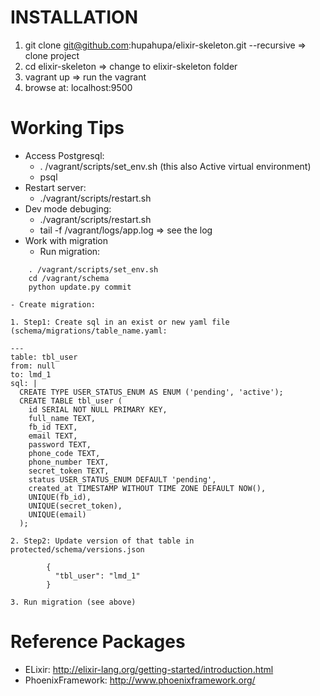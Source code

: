 INSTALLATION
====================

1.  git clone git@github.com:hupahupa/elixir-skeleton.git --recursive => clone project
2.  cd elixir-skeleton => change to elixir-skeleton folder
3.  vagrant up => run the vagrant
4.  browse at: localhost:9500

Working Tips
====================
* Access Postgresql:
	+ . /vagrant/scripts/set_env.sh (this also Active virtual environment)
	+ psql
* Restart server:
	+ ./vagrant/scripts/restart.sh
* Dev mode debuging:
	+ ./vagrant/scripts/restart.sh
	+ tail -f /vagrant/logs/app.log => see the log
* Work with migration
    - Run migration:
```
    . /vagrant/scripts/set_env.sh
    cd /vagrant/schema
    python update.py commit
```
    - Create migration:

    1. Step1: Create sql in an exist or new yaml file (schema/migrations/table_name.yaml:

```
---
table: tbl_user
from: null
to: lmd_1
sql: |
  CREATE TYPE USER_STATUS_ENUM AS ENUM ('pending', 'active');
  CREATE TABLE tbl_user (
    id SERIAL NOT NULL PRIMARY KEY,
    full_name TEXT,
    fb_id TEXT,
    email TEXT,
    password TEXT,
    phone_code TEXT,
    phone_number TEXT,
    secret_token TEXT,
    status USER_STATUS_ENUM DEFAULT 'pending',
    created_at TIMESTAMP WITHOUT TIME ZONE DEFAULT NOW(),
    UNIQUE(fb_id),
    UNIQUE(secret_token),
    UNIQUE(email)
  );
```

    2. Step2: Update version of that table in protected/schema/versions.json

```
        {
          "tbl_user": "lmd_1"
        }
```

    3. Run migration (see above)

Reference Packages
====================
*	ELixir: http://elixir-lang.org/getting-started/introduction.html
*	PhoenixFramework: http://www.phoenixframework.org/